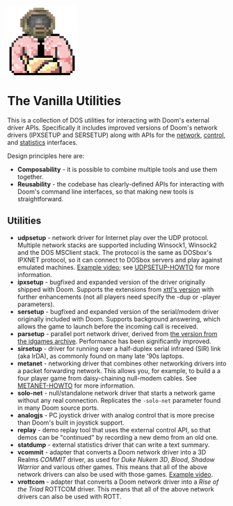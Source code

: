 
![vutils icon](vutils.png)

# The Vanilla Utilities

This is a collection of DOS utilities for interacting with Doom's external
driver APIs. Specifically it includes improved versions of Doom's network
drivers (IPXSETUP and SERSETUP) along with APIs for the
[network](https://doomwiki.org/wiki/Doom_networking_component#External_drivers),
[control](https://doomwiki.org/wiki/External_control_driver), and
[statistics](https://doomwiki.org/wiki/Statistics_driver) interfaces.

Design principles here are:

* **Composability** - it is possible to combine multiple tools and use them
together.
* **Reusability** - the codebase has clearly-defined APIs for interacting
with Doom's command line interfaces, so that making new tools is
straightforward.

## Utilities

* **udpsetup** - network driver for Internet play over the UDP protocol.
Multiple network stacks are supported including Winsock1, Winsock2 and the
DOS MSClient stack. The protocol is the same as DOSbox's IPXNET protocol,
so it can connect to DOSbox servers and play against emulated machines.
[Example video](https://www.youtube.com/watch?v=1PLXPSP7ZBE); see
[UDPSETUP-HOWTO](UDPSETUP-HOWTO.md) for more information.
* **ipxsetup** - bugfixed and expanded version of the driver originally shipped
with Doom. Supports the extensions from [xttl's version](https://github.com/AXDOOMER/ipxsetup_xttl)
with further enhancements (not all players need specify the -dup or -player
parameters).
* **sersetup** - bugfixed and expanded version of the serial/modem driver
originally included with Doom. Supports background answering, which allows the
game to launch before the incoming call is received.
* **parsetup** - parallel port network driver, derived from
[the version from the idgames archive](https://www.doomworld.com/idgames/utils/serial/psetup11).
Performance has been significantly improved.
* **sirsetup** - driver for running over a half-duplex serial infrared (SIR)
link (aka IrDA), as commonly found on many late '90s laptops.
* **metanet** - networking driver that combines other networking drivers
into a packet forwarding network. This allows you, for example, to build a
a four player game from daisy-chaining null-modem cables.
See [METANET-HOWTO](METANET-HOWTO.md) for more information.
* **solo-net** - null/standalone network driver that starts a network game
without any real connection. Replicates the `-solo-net` parameter found in
many Doom source ports.
* **analogjs** - PC joystick driver with analog control that is more precise
than Doom's built in joystick support.
* **replay** - demo replay tool that uses the external control API, so that
demos can be "continued" by recording a new demo from an old one.
* **statdump** - external statistics driver that can write a text summary.
* **vcommit** - adapter that converts a Doom network driver into a 3D Realms
*COMMIT* driver, as used for *Duke Nukem 3D*, *Blood*, *Shadow Warrior*
and various other games. This means that all of the above network drivers
can also be used with those games.
[Example video](https://youtu.be/4L5wVLp5wVE).
* **vrottcom** - adapter that converts a Doom network driver into a *Rise
of the Triad* ROTTCOM driver. This means that all of the above network
drivers can also be used with ROTT.
